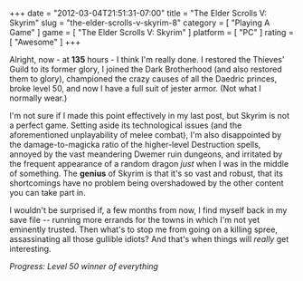 +++
date = "2012-03-04T21:51:31-07:00"
title = "The Elder Scrolls V: Skyrim"
slug = "the-elder-scrolls-v-skyrim-8"
category = [ "Playing A Game" ]
game = [ "The Elder Scrolls V: Skyrim" ]
platform = [ "PC" ]
rating = [ "Awesome" ]
+++

Alright, now - at <b>135</b> hours - I think I'm really done.  I restored the Thieves' Guild to its former glory, I joined the Dark Brotherhood (and also restored them to glory), championed the crazy causes of all the Daedric princes, broke level 50, and now I have a full suit of jester armor.  (Not what I normally wear.)

I'm not sure if I made this point effectively in my last post, but Skyrim is not a perfect game.  Setting aside its technological issues (and the aforementioned unplayability of melee combat), I'm also disappointed by the damage-to-magicka ratio of the higher-level Destruction spells, annoyed by the vast meandering Dwemer ruin dungeons, and irritated by the frequent appearance of a random dragon <i>just</i> when I was in the middle of something.  The <b>genius</b> of Skyrim is that it's so vast and robust, that its shortcomings have no problem being overshadowed by the other content you can take part in.

I wouldn't be surprised if, a few months from now, I find myself back in my save file -- running more errands for the towns in which I'm not yet eminently trusted.  Then what's to stop me from going on a killing spree, assassinating all those gullible idiots?  And that's when things will <i>really</i> get interesting.

<i>Progress: Level 50 winner of everything</i>